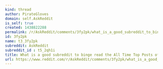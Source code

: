 ```yaml
---
kind: thread
author: PirateGloves
domain: self.AskReddit
is_self: true
created: 1438822288
permalink: /r/AskReddit/comments/3fy2pk/what_is_a_good_subreddit_to_binge_read_the_all/
id: 3fy2pk
name: t3_3fy2pk
subreddit: AskReddit
subreddit_id : t5_2qh1i
title: What is a good subreddit to binge read the All Time Top Posts of?
url: https://www.reddit.com/r/AskReddit/comments/3fy2pk/what_is_a_good_subreddit_to_binge_read_the_all/
---
```



